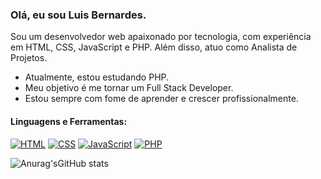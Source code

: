 ### Olá, eu sou Luis Bernardes.

Sou um desenvolvedor web apaixonado por tecnologia, com experiência em HTML, CSS, JavaScript e PHP. Além disso, atuo como Analista de Projetos.

- Atualmente, estou estudando PHP.
- Meu objetivo é me tornar um Full Stack Developer.
- Estou sempre com fome de aprender e crescer profissionalmente.

#### Linguagens e Ferramentas:
[![HTML](https://img.shields.io/badge/-HTML-E34F26?style=flat&logo=html5&logoColor=white)]()
[![CSS](https://img.shields.io/badge/-CSS-1572B6?style=flat&logo=css3&logoColor=white)]()
[![JavaScript](https://img.shields.io/badge/-JavaScript-F7DF1E?style=flat&logo=javascript&logoColor=black)]()
[![PHP](https://img.shields.io/badge/-PHP-777BB4?style=flat&logo=php&logoColor=white)]()

![Anurag'sGitHub stats](https://github-readme-stats.vercel.app/api?username=lbern4rdes&show_icons=true&theme=graywhite)
